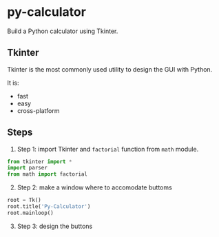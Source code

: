 # py-calculator

Build a Python calculator using Tkinter.

## Tkinter

Tkinter is the most commonly used utility to design the GUI with Python.

It is:

* fast
* easy
* cross-platform

## Steps

1. Step 1: import Tkinter and `factorial` function from `math` module.

```python
from tkinter import *
import parser
from math import factorial
```

2. Step 2: make a window where to accomodate buttoms

```python
root = Tk()
root.title('Py-Calculator')
root.mainloop()
```

3. Step 3: design the buttons




